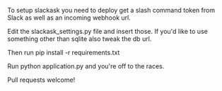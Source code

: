 To setup slackask you need to deploy get a slash command token from Slack as well as an incoming webhook url.

Edit the slackask_settings.py file and insert those.  If you'd like to use something other than sqlite also tweak the db url.

Then run pip install -r requirements.txt

Run python application.py and you're off to the races.

Pull requests welcome!